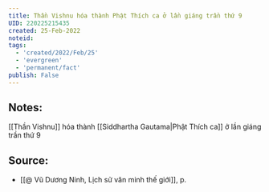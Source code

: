 ```yaml
---
title: Thần Vishnu hóa thành Phật Thích ca ở lần giáng trần thứ 9
UID: 220225215435
created: 25-Feb-2022
noteid:
tags:
  - 'created/2022/Feb/25'
  - 'evergreen'
  - 'permanent/fact'
publish: False
---
```

## Notes:
[[Thần Vishnu]] hóa thành [[Siddhartha Gautama|Phật Thích ca]] ở lần giáng trần thứ 9

## Source:
- [[@ Vũ Dương Ninh, Lịch sử văn minh thế giới]], p.




